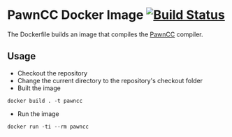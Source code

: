 PawnCC Docker Image [![Build Status](https://travis-ci.org/agrippa1994/pawncc.svg?branch=master)](https://travis-ci.org/agrippa1994/pawncc)
=====================

The Dockerfile builds an image that compiles the [PawnCC](https://github.com/compuphase/pawn) compiler.

Usage
-------
* Checkout the repository
* Change the current directory to the repository's checkout folder
* Built the image
```
docker build . -t pawncc
```
* Run the image
```
docker run -ti --rm pawncc
```
